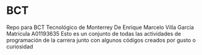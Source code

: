 # BCT
Repo para BCT Tecnológico de Monterrey
De Enrique Marcelo Villa García
Matrícula A01193635
Esto es un conjunto de todas las actividades de programación de la carrera junto con algunos códigos creados por gusto o curiosidad

